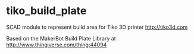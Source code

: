 # tiko_build_plate
SCAD module to represent build area for Tiko 3D printer http://tiko3d.com

Based on the MakerBot Build Plate Library at http://www.thingiverse.com/thing:44094
